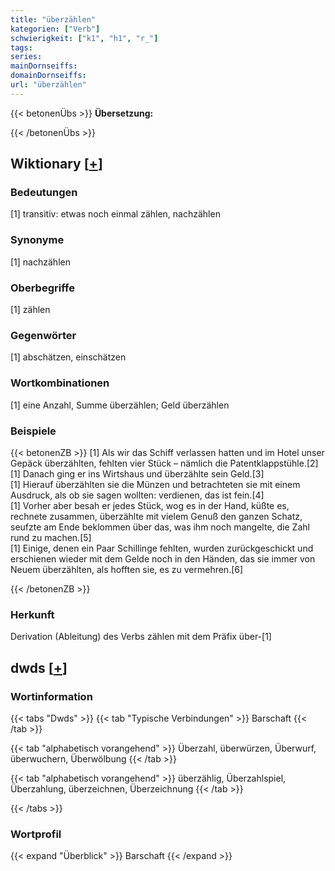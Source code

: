 ```yaml
---
title: "überzählen"
kategorien: ["Verb"]
schwierigkeit: ["k1", "h1", "r_"]
tags:
series:
mainDornseiffs:
domainDornseiffs:
url: "überzählen"
---
```


{{< betonenÜbs >}}
**Übersetzung:**  
  
{{< /betonenÜbs >}}

## Wiktionary [[+](https://de.wiktionary.org/wiki/überzählen)]

### Bedeutungen
[1] transitiv: etwas noch einmal zählen, nachzählen  

### Synonyme
[1] nachzählen  

### Oberbegriffe
[1] zählen  

### Gegenwörter
[1] abschätzen, einschätzen  

### Wortkombinationen
[1] eine Anzahl, Summe überzählen; Geld überzählen  

### Beispiele
{{< betonenZB >}}
[1] Als wir das Schiff verlassen hatten und im Hotel unser Gepäck überzählten, fehlten vier Stück – nämlich die Patentklappstühle.[2]  
[1] Danach ging er ins Wirtshaus und überzählte sein Geld.[3]  
[1] Hierauf überzählten sie die Münzen und betrachteten sie mit einem Ausdruck, als ob sie sagen wollten: verdienen, das ist fein.[4]  
[1] Vorher aber besah er jedes Stück, wog es in der Hand, küßte es, rechnete zusammen, überzählte mit vielem Genuß den ganzen Schatz, seufzte am Ende beklommen über das, was ihm noch mangelte, die Zahl rund zu machen.[5]  
[1] Einige, denen ein Paar Schillinge fehlten, wurden zurückgeschickt und erschienen wieder mit dem Gelde noch in den Händen, das sie immer von Neuem überzählten, als hofften sie, es zu vermehren.[6]  

{{< /betonenZB >}}
### Herkunft
Derivation (Ableitung) des Verbs zählen mit dem Präfix über-[1]  



## dwds [[+](https://www.dwds.de/wb/überzählen)]

### Wortinformation
{{< tabs "Dwds" >}}
{{< tab "Typische Verbindungen" >}}
Barschaft
{{< /tab >}}

{{< tab "alphabetisch vorangehend" >}}
Überzahl, überwürzen, Überwurf, überwuchern, Überwölbung
{{< /tab >}}

{{< tab "alphabetisch vorangehend" >}}
überzählig, Überzahlspiel, Überzahlung, überzeichnen, Überzeichnung
{{< /tab >}}

{{< /tabs >}}

### Wortprofil
{{< expand "Überblick" >}} Barschaft {{< /expand >}}

